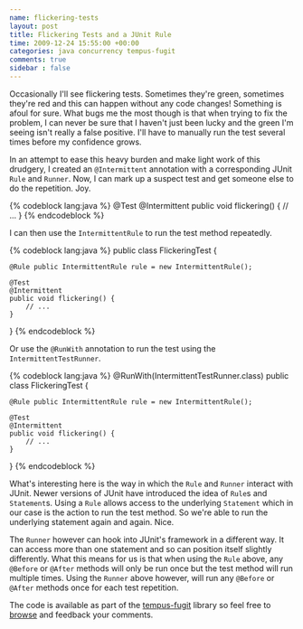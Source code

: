 ```yaml
---
name: flickering-tests
layout: post
title: Flickering Tests and a JUnit Rule
time: 2009-12-24 15:55:00 +00:00
categories: java concurrency tempus-fugit
comments: true
sidebar : false
---
```


Occasionally I'll see flickering tests. Sometimes they're green, sometimes they're red and this can happen without any code changes! Something is afoul for sure. What bugs me the most though is that when trying to fix the problem, I can never be sure that I haven't just been lucky and the green I'm seeing isn't really a false positive. I'll have to manually run the test several times before my confidence grows.
  
In an attempt to ease this heavy burden and make light work of this drudgery,
I created an `@Intermittent` annotation with a corresponding JUnit `Rule` and
`Runner`. Now, I can mark up a suspect test and get someone else to do the
repetition. Joy.


{% codeblock lang:java %}
@Test
@Intermittent
public void flickering() {
   // ...
}
{% endcodeblock %}

I can then use the `IntermittentRule` to run the test method repeatedly.

      
{% codeblock lang:java %}
public class FlickeringTest {

    @Rule public IntermittentRule rule = new IntermittentRule();

    @Test
    @Intermittent
    public void flickering() {
        // ...
    }
}
{% endcodeblock %}

Or use the `@RunWith` annotation to run the test using the `IntermittentTestRunner`.

{% codeblock lang:java %}
@RunWith(IntermittentTestRunner.class)
public class FlickeringTest {

    @Rule public IntermittentRule rule = new IntermittentRule();

    @Test
    @Intermittent
    public void flickering() {
        // ...
    }
}
{% endcodeblock %}

What's interesting here is the way in which the `Rule` and `Runner` interact with
JUnit. Newer versions of JUnit have introduced the idea of `Rule`s and
`Statement`s. Using a `Rule` allows access to the underlying `Statement` which in
our case is the action to run the test method. So we're able to run the
underlying statement again and again. Nice.

  
The `Runner` however can hook into JUnit's framework in a different way. It can
access more than one statement and so can position itself slightly differently.
What this means for us is that when using the `Rule` above, any `@Before` or `@After`
methods will only be run once but the test method will run multiple times.
Using the `Runner` above however, will run any `@Before` or `@After` methods
once for each test repetition.

  
The code is available as part of the [tempus-fugit](http://code.google.com/p/tempus-fugit/) library so feel free to [browse](http://code.google.com/p/tempus-fugit/source/browse/#svn/trunk/tempus-fugit/src/main/java/com/google/code/tempusfugit/concurrency) and feedback your
comments.



